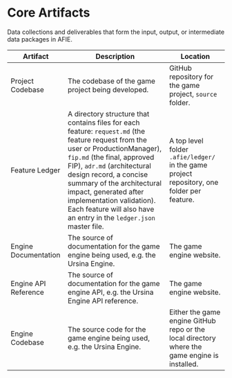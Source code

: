 # Core Artifacts
Data collections and deliverables that form the input, output, or intermediate data packages in AFIE.

| Artifact | Description | Location |
| -------- | ----------- | -------- |
| Project Codebase | The codebase of the game project being developed. | GitHub repository for the game project, `source` folder. |
| Feature Ledger | A directory structure that contains files for each feature: `request.md` (the feature request from the user or ProductionManager), `fip.md` (the final, approved FIP), `adr.md` (architectural design record, a concise summary of the architectural impact, generated after implementation validation). Each feature will also have an entry in the `ledger.json` master file. | A top level folder `.afie/ledger/` in the game project repository, one folder per feature. | 
| Engine Documentation | The source of documentation for the game engine being used, e.g. the Ursina Engine. | The game engine website. |
| Engine API Reference | The source of documentation for the game engine API, e.g. the Ursina Engine API reference. | The game engine website. |
| Engine Codebase | The source code for the game engine being used, e.g. the Ursina Engine. | Either the game engine GitHub repo or the local directory where the game engine is installed. |
